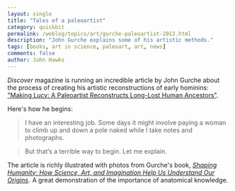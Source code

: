 ```yaml
---
layout: single 
title: "Tales of a paleoartist" 
category: quickbit
permalink: /weblog/topics/art/gurche-paleoartist-2013.html
description: "John Gurche explains some of his artistic methods."
tags: [books, art in science, paleoart, art, news] 
comments: false 
author: John Hawks 
---
```


<em>Discover</em> magazine is running an incredible article by John Gurche about the process of creating his artistic reconstructions of early hominins: <a href="http://discovermagazine.com/galleries/2013/dec/paleoartist-reconstructs-human-ancestors#.UsYq95GzxQA">"Making Lucy: A Paleoartist Reconstructs Long-Lost Human Ancestors"</a>. 


Here's how he begins:


<blockquote>I have an interesting job. Some days it might involve paying a woman to climb up and down a pole naked while I take notes and photographs.</blockquote>

<blockquote>But that’s a terrible way to begin. Let me explain.</blockquote>

The article is richly illustrated with photos from Gurche's book, <a href="http://www.amazon.com/gp/product/0300182023/ref=as_li_ss_tl?ie=UTF8&camp=1789&creative=390957&creativeASIN=0300182023&linkCode=as2&tag=johnhawksanth-20"><em>Shaping Humanity: How Science, Art, and Imagination Help Us Understand Our Origins</em></a><img src="http://ir-na.amazon-adsystem.com/e/ir?t=johnhawksanth-20&l=as2&o=1&a=0300182023" width="1" height="1" border="0" alt="" style="border:none !important; margin:0px !important;" />. A great demonstration of the importance of anatomical knowledge. 

